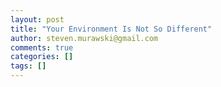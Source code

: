 ```yaml
---
layout: post
title: "Your Environment Is Not So Different"
author: steven.murawski@gmail.com
comments: true
categories: []
tags: []
---
```


## 
